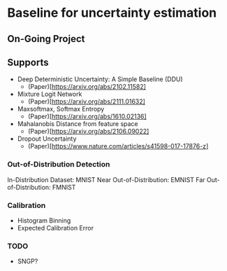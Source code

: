 # Baseline for uncertainty estimation

## On-Going Project 

## Supports
- Deep Deterministic Uncertainty: A Simple Baseline (DDU)
    - (Paper)[https://arxiv.org/abs/2102.11582]
- Mixture Logit Network
    - (Paper)[https://arxiv.org/abs/2111.01632]
- Maxsoftmax, Softmax Entropy
    - (Paper)[https://arxiv.org/abs/1610.02136]
- Mahalanobis Distance from feature space
    - (Paper)[https://arxiv.org/abs/2106.09022]
- Dropout Uncertainty
    - (Paper)[https://www.nature.com/articles/s41598-017-17876-z]


### Out-of-Distribution Detection

In-Distribution Dataset: MNIST
Near Out-of-Distribution: EMNIST
Far Out-of-Distribution: FMNIST

### Calibration
- Histogram Binning
- Expected Calibration Error

### TODO
- SNGP?